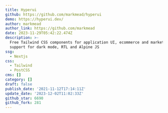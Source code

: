 ```yaml
---
title: Hyperui
github: https://github.com/markmead/hyperui
demo: https://hyperui.dev/
author: markmead
author_link: https://github.com/markmead
date: 2023-11-29T05:42:22.474Z
description: >-
  Free Tailwind CSS components for application UI, ecommerce and marketing with
  support for dark mode, RTL and Alpine JS
ssg:
  - Nextjs
css:
  - Tailwind
  - PostCSS
cms: []
category: []
draft: false
publish_date: '2021-11-12T17:14:11Z'
update_date: '2023-12-02T11:02:33Z'
github_star: 6690
github_fork: 281
---
```

